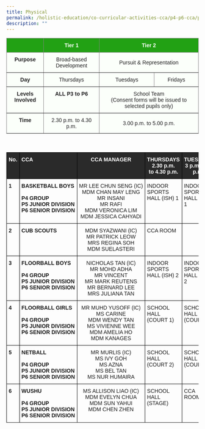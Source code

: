 ```yaml
---
title: Physical
permalink: /holistic-education/co-curricular-activities-cca/p4-p6-cca/physical/
description: ""
---
```

<style type="text/css">
.tg  {border-collapse:collapse;border-spacing:0;}
.tg td{border-color:black;border-style:solid;border-width:1px;font-family:Arial, sans-serif;font-size:14px;
  overflow:hidden;padding:10px 5px;word-break:normal;}
.tg th{border-color:black;border-style:solid;border-width:1px;font-family:Arial, sans-serif;font-size:14px;
  font-weight:normal;overflow:hidden;padding:10px 5px;word-break:normal;}
.tg .tg-j83l{background-color:#FBFFFA;border-color:inherit;color:#222;font-weight:bold;text-align:center;vertical-align:top}
.tg .tg-ug26{background-color:#FBFFFA;border-color:inherit;color:#222;text-align:center;vertical-align:middle}
.tg .tg-5s66{background-color:#22A114;border-color:inherit;color:#FBFFFA;font-weight:bold;text-align:center;vertical-align:top}
</style>



<table class="tg">
<thead>
  <tr>
    <th class="tg-5s66"></th>
    <th class="tg-5s66"><span style="color:#FBFFFA;background-color:#22A114">Tier 1</span></th>
    <th class="tg-5s66" colspan="2"><span style="color:#FBFFFA;background-color:#22A114">Tier 2</span></th>
  </tr>
</thead>
<tbody>
  <tr>
    <td class="tg-j83l">Purpose</td>
    <td class="tg-ug26"><span style="color:#222;background-color:#FBFFFA">Broad-based Development</span></td>
    <td class="tg-ug26" colspan="2"><span style="color:#222;background-color:#FBFFFA">Pursuit &amp; Representation</span></td>
  </tr>
  <tr>
    <td class="tg-j83l">Day</td>
    <td class="tg-ug26"><span style="color:#222;background-color:#FBFFFA">Thursdays</span></td>
    <td class="tg-ug26"><span style="color:#222;background-color:#FBFFFA">Tuesdays</span></td>
    <td class="tg-ug26"><span style="color:#222;background-color:#FBFFFA">Fridays</span></td>
  </tr>
  <tr>
    <td class="tg-j83l">Levels Involved</td>
    <td class="tg-j83l">ALL <span style="color:#222;background-color:#FBFFFA">P3 to P6</span></td>
    <td class="tg-ug26" colspan="2"><span style="color:#222;background-color:#FBFFFA">School Team</span><br>(Consent forms will be issued to selected pupils only)</td>
  </tr>
  <tr>
    <td class="tg-j83l">Time</td>
    <td class="tg-ug26"><span style="color:#222;background-color:#FBFFFA">2.30 p.m. to 4.30 p.m.</span></td>
    <td class="tg-ug26" colspan="2"><span style="color:#222;background-color:#FBFFFA">3.00 p.m. to 5.00 p.m.</span></td>
  </tr>
</tbody>
</table>

<br>

<style type="text/css">
.tg  {border-collapse:collapse;border-spacing:0;}
.tg td{border-color:black;border-style:solid;border-width:1px;font-family:Arial, sans-serif;font-size:14px;
  overflow:hidden;padding:10px 5px;word-break:normal;}
.tg th{border-color:black;border-style:solid;border-width:1px;font-family:Arial, sans-serif;font-size:14px;
  font-weight:normal;overflow:hidden;padding:10px 5px;word-break:normal;}
.tg .tg-1wig{font-weight:bold;text-align:left;vertical-align:top}
.tg .tg-baqh{text-align:center;vertical-align:top}
.tg .tg-3i8o{background-color:#2A2A2A;color:#FFF;font-weight:bold;text-align:left;vertical-align:top}
.tg .tg-fzue{background-color:#2A2A2A;color:#FFF;font-weight:bold;text-align:center;vertical-align:top}
.tg .tg-amwm{font-weight:bold;text-align:center;vertical-align:top}
.tg .tg-0lax{text-align:left;vertical-align:top}
.tg .tg-nrix{text-align:center;vertical-align:middle}
</style>
<table class="tg">
<thead>
  <tr>
    <th class="tg-fzue">No.</th>
    <th class="tg-3i8o">CCA</th>
    <th class="tg-fzue">CCA MANAGER</th>
    <th class="tg-fzue">THURSDAYS<br>2.30 p.m.<br>to 4.30 p.m.</th>
    <th class="tg-fzue">TUESDAYS<br>3 p.m. to 5 p.m.</th>
    <th class="tg-fzue">FRIDAYS<br>3 p.m. to 5 p.m.</th>
  </tr>
</thead>
<tbody>
  <tr>
    <td class="tg-1wig">1</td>
		<td class="tg-1wig">BASKETBALL BOYS<br><br>P4 GROUP<br><nobr>P5 JUNIOR DIVISION</nobr><br><nobr>P6 SENIOR DIVISION</nobr></td>
    <td class="tg-baqh"> <nobr>MR LEE CHUN SENG (IC)</nobr><br>MDM&nbsp;CHAN&nbsp;MAY&nbsp;LENG<br>MR INSANI<br>MR RAFI<br>MDM VERONICA LIM<br>
MDM JESSICA CAHYADI
</td>
    <td class="tg-0lax">INDOOR SPORTS HALL (ISH) 1</td>
    <td class="tg-0lax">INDOOR SPORTS HALL (ISH) 1</td>
    <td class="tg-baqh">INDOOR SPORTS HALL (ISH) 1 </td>
  </tr>
 <tr> </tr>
	  <tr>
    <td class="tg-1wig">2</td>
    <td class="tg-1wig">CUB SCOUTS</td>
    <td class="tg-baqh">MDM SYAZWANI (IC)<br>MR PATRICK LEOW<br>MRS REGINA SOH <br>MDM SUELASTERI
</td>
    <td class="tg-0lax">CCA ROOM</td>
    <td class="tg-0lax"> </td>
    <td class="tg-baqh"> </td>
  </tr>
 <tr> </tr>
	  <tr>
    <td class="tg-1wig">3</td>
    <td class="tg-1wig">FLOORBALL BOYS<br><br>P4 GROUP<br><nobr>P5 JUNIOR DIVISION</nobr><br><nobr>P6 SENIOR DIVISION</nobr></td>
    <td class="tg-baqh"> NICHOLAS TAN (IC)<br>MR MOHD ADHA <br>MR VINCENT<br>MR MARK REUTENS<br>MR BERNARD LEE<br>MRS JULIANA TAN
</td>
    <td class="tg-0lax">INDOOR SPORTS HALL (ISH) 2</td>
    <td class="tg-0lax">INDOOR SPORTS HALL (ISH) 2 </td>
    <td class="tg-baqh">INDOOR SPORTS HALL (ISH) 2 </td>
  </tr>
 <tr> </tr>
	  <tr>
    <td class="tg-1wig">4</td>
    <td class="tg-1wig">FLOORBALL GIRLS<br><br>P4 GROUP<br><nobr>P5 JUNIOR DIVISION</nobr><br><nobr>P6 SENIOR DIVISION</nobr></td>
    <td class="tg-baqh"><nobr>MR MUHD YUSOFF (IC)</nobr><br>MS CARINE<br>MDM WENDY TAN <br>MS VIVIENNE WEE<br>MDM AMELIA HO<br>MDM KANAGES
</td>
    <td class="tg-0lax">SCHOOL HALL (COURT 1)</td>
    <td class="tg-0lax">SCHOOL HALL (COURT 1) </td>
    <td class="tg-baqh">SCHOOL HALL (COURT 1) </td>
  </tr>
 <tr> </tr>
	  <tr>
    <td class="tg-1wig">5</td>
    <td class="tg-1wig">NETBALL<br><br>P4 GROUP<br><nobr>P5 JUNIOR DIVISION</nobr><br><nobr>P6 SENIOR DIVISION</nobr></td>
    <td class="tg-baqh">MR MURLIS (IC)<br>MS IVY GOH<br>MS AZNA<br>MS BEL TAN<br>MS NUR HUMAIRA
</td>
    <td class="tg-0lax">SCHOOL HALL (COURT 2)</td>
    <td class="tg-0lax">SCHOOL HALL (COURT 2) </td>
    <td class="tg-baqh"> </td>
  </tr>
 <tr> </tr>
	  <tr>
    <td class="tg-1wig">6</td>
    <td class="tg-1wig">WUSHU<br><br>P4 GROUP<br><nobr>P5 JUNIOR DIVISION</nobr><br><nobr>P6 SENIOR DIVISION</nobr></td>
    <td class="tg-baqh">MS ALLISON LIAO (IC)<br>MDM EVELYN CHUA <br>MDM SUN&nbsp;YAHUI<br>MDM CHEN ZHEN
</td>
    <td class="tg-0lax">SCHOOL HALL (STAGE)</td>
    <td class="tg-0lax">CCA ROOM </td>
    <td class="tg-baqh"> </td>
  </tr>
 <tr> </tr>

</tbody>
</table>